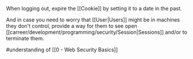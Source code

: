 When logging out, expire the [[Cookie]] by setting it to a date in the past.

And in case you need to worry that [[User|Users]] might be in machines they don't control, provide a way for them to see open [[carreer/development/programming/security/Session|Sessions]] and/or to terminate them.

#understanding of [[0 - Web Security Basics]]